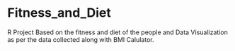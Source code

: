 # Fitness_and_Diet
R Project Based on the fitness and diet of the people and Data Visualization as per the data collected along with BMI Calulator.
